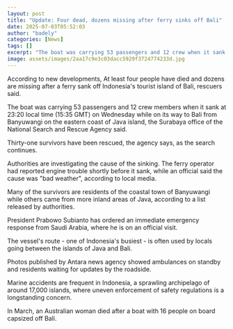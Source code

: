 ```yaml
---
layout: post
title: "Update: Four dead, dozens missing after ferry sinks off Bali"
date: 2025-07-03T05:52:03
author: "badely"
categories: [News]
tags: []
excerpt: "The boat was carrying 53 passengers and 12 crew when it sank while on its way to Bali from Java island."
image: assets/images/2aa17c9e3c03dacc5929f3724774233d.jpg
---
```


According to new developments, At least four people have died and dozens are missing after a ferry sank off Indonesia's tourist island of Bali, rescuers said.

The boat was carrying 53 passengers and 12 crew members when it sank at 23:20 local time (15:35 GMT) on Wednesday while on its way to Bali from Banyuwangi on the eastern coast of Java island, the Surabaya office of the National Search and Rescue Agency said.

Thirty-one survivors have been rescued, the agency says, as the search continues.

Authorities are investigating the cause of the sinking. The ferry operator had reported engine trouble shortly before it sank, while an official said the cause was "bad weather", according to local media.

Many of the survivors are residents of the coastal town of Banyuwangi while others came from more inland areas of Java, according to a list released by authorities.

President Prabowo Subianto has ordered an immediate emergency response from Saudi Arabia, where he is on an official visit.

The vessel's route - one of Indonesia's busiest - is often used by locals going between the islands of Java and Bali.

Photos published by Antara news agency showed ambulances on standby and residents waiting for updates by the roadside. 

Marine accidents are frequent in Indonesia, a sprawling archipelago of around 17,000 islands, where uneven enforcement of safety regulations is a longstanding concern.

In March, an Australian woman died after a boat with 16 people on board capsized off Bali.

